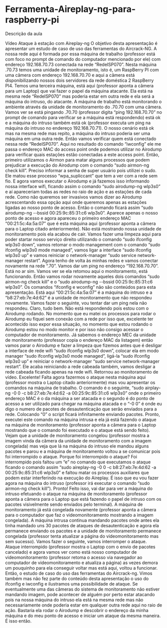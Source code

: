 # Ferramenta-Aireplay-ng-para-raspberry-pi
Descrição da aula


Vídeo Ataque à estação com Aireplay-ng
O objetivo desta apresentação é apresentar um estudo de caso de uso das ferramentas do Aircrack-NG. A nossa rede aqui é formada por essa máquina de trabalho (professor está com foco no prompt de comando do computador mencionado por ele) com endereço 192.168.70.73 conectada na rede “RedeISP070”. 
Nesta máquina .70.73 temos uma unidade de monitoramento, isto é, um RaspBerry PI com uma câmera com endereço 192.168.70.70 e aqui a câmera está disponibilizando nossos dois servidores da rede doméstica 2 RaspBerry PI4.
Temos uma terceira máquina, está aqui (professor aponta a câmera para um Laptop) que vai fazer o papel da máquina atacante. 
Ela está na mesma rede “RedeISP070” mas poderia estar em outra rede e ela será a máquina do intruso, do atacante.
A máquina de trabalho está monitorando o ambiente através da unidade de monitoramento do .70.70 com uma câmera.
Vamos ver se está pingando .70.70 (professor digita “ping 192.168.70.70” no prompt de comando para verificar se a máquina está respondendo) está ok e a máquina do intruso também está ok (professor executa um ping na máquina do intruso no endereço 192.168.70.71).
O nosso cenário está ok mas na mesma rede mas repito, a máquina do intruso poderia ser uma máquina em uma outra rede.
Então vamos verificar quem está conectado nessa rede “RedeISP070”. 
Aqui no resultado do comando “iwconfig” ele me passa o endereço MAC do access point onde podemos utilizar no Airodump para verificar quais estações estão conectadas a este access point.
Então, primeiro utilizamos o Airmon para matar alguns processos que podem prejudicar a execução do Airodump com o comando “sudo airmon-ng check kill”. 
Preciso informar a senha de super usuário pois utilizei o sudo.
Ele matou esse processo “wpa_supliccant” que tem a ver com a rede sem fio.
E agora vamos executar o Airodump e já fazemos isso informando nossa interface wifi, ficando assim o comando “sudo airodump-ng wlp3s0” e aí apareceriam todas as redes no raio de ação e as estações de cada rede. 
Como não queremos ser invasivos vamos dizer ao Airodump acrescentando essa opção aqui onde queremos apenas as estações ligadas ao nosso ponto de acesso. Então o comando ficará assim “sudo airodump-ng --bssid 00:25:9c:85:31:c6 wlp3s0”.
Aparece apenas o nosso ponto de acesso e agora apareceu o primeiro endereço MAC “00:21:5c:4a:5a:07” que é esta máquina aqui (professor aponta a câmera para o Laptop citado anteriormente).
Não está mostrando nossa unidade de monitoramento pois ela acabou de cair. 
Vamos fazer uma limpeza aqui para poder startar nosso serviço direito utilizando o comando “sudo ifconfig wlp3s0 down”, vamos retomar o modo management com o comando “sudo ifconfig wlp3s0 mode managed”, vamos ligar a interface “sudo ifconfig wlp3s0 up” e vamos reiniciar o network-manager “sudo service network-manager restart”.
Agora tenho de volta às minhas redes e vamos conectar novamente na rede “.70”.
Vamos dar um ping no endereço “192.168.70.70”. Está no ar sim.
Vamos ver se ela retomou aqui o monitoramento, está funcionando.
Então vamos rodar novamente aqueles dois comandos “sudo airmon-ng check kill” e o “sudo airodump-ng --bssid 00:25:9c:85:31:c6 wlp3s0”.
Os comandos “ifconfig e wconfig” não são conteúdos para esta apresentação.
Está aqui “00:21:5c:4a:5a:07” é a máquina do intruso e a “b8:27:eb:7e:4d:62” é a unidade de monitoramento que não respondeu novamente.
Vamos fazer o seguinte, vou tentar dar um ping nela não respondeu. 
Claro, tudo bem. Não está respondendo pois estou com o Airodump rodando. 
No momento que eu matei os processos para rodar o Airodump eu fiquei sem conexão com a rede por isso que, excelente ter acontecido isso expor essa situação, no momento que estou rodando o Airodump estou no modo monitor e por isso não consigo acessar o computador de monitoramento. 
Já sabemos o endereço MEC da unidade de monitoramento (professor copia o endereço MAC da listagem) então vamos parar o Airodump e fazer a limpeza que fizemos antes que é desligar a interface de rede wifi “sudo ifconfig wlp3s0 down”, colocar ela em modo manager “sudo ifconfig wlp3s0 mode managed”, ligá-la “sudo ifconfig wlp3s0 up” e reiniciar o network-manager “sudo service network-manager restart”. 
Ele acaba reiniciando a rede cabeada também, vamos desligar a rede cabeada ficando apenas na rede wifi.
Retornou ao monitoramento de vídeo.
Excelente!
Falta agora fazermos o ataque nesta máquina aqui (professor mostra o Laptop citado anteriormente) mas vou apresentar os comandos na máquina de trabalho.
O comando é o seguinte, “sudo airplay-ng -0 0 -c b8:27:eb:7e:4d:62 -a 00:25:9c:85:31:c6 wlp3s0” onde o primeiro endereço MAC é o da máquina a ser atacada e o segundo é do ponto de acesso a ser utilizado para chegar na máquina atacada e o “-0 0” é onde eu digo o numero de pacotes de desautenticação que serão enviados para a rede. Colocando “0” o script ficará infinitamente enviando pacotes. 
Pronto, executei este comando na máquina intrusa e ela já está fazendo o ataque na máquina de monitoramento (professor aponta a câmera para o Laptop mostrando que o comando foi executado e o ataque está sendo feito).
Vejam que a unidade de monitoramento congelou (professor mostra a imagem vinda da câmera da unidade de monitoramento com a imagem congelada) mas veja que lá na máquina do intruso ele mandou alguns pacotes e parou e a máquina de monitoramento voltou a se comunicar pois foi interrompido o ataque. 
Porque foi interrompido o ataque?
Foi interrompido pois faltou um “e” no comando que executamos o ataque ficando o comando assim “sudo aireplay-ng -0 0 -c b8:27:eb:7e:4d:62 -a 00:25:9c:85:31:c6 wlp3s0” e faltou matar os processos auxiliares que podem estar interferindo na execução do Aireplay. 
É isso que eu vou fazer agora na máquina do intruso (professor irá executar o comando “sudo airmon-ng check kill”).
Pronto!
Feito isso, vai dar para ver a máquina do intruso efetuando o ataque na máquina de monitoramento (professor aponta a câmera para o Laptop que está fazendo o papel de intruso com os pacotes visivelmente sendo enviados pelo terminal). 
A máquina de monitoramento já está congelada novamente (professor aponta a câmera para o computador que faz o videomonitoramento mostrando a imagem congelada).
A máquina intrusa continua mandando pacotes onde antes ela tinha mandado uns 30 pacotes de ataques de desautenticação e agora ela permanece enviando os pacotes e a unidade de monitoramento permanece congelada (professor tenta atualizar a página do videomonitoramento mas sem sucesso).
Vamos fazer o seguinte, vamos interromper o ataque.
Ataque interrompido (professor mostra o Laptop com o envio de pacotes cancelado) e agora vamos ver como está nosso computador de videomonitoramento (professor retoma o acesso via navegador ao computador de videomonitoramento e atualiza a página) as vezes demora um pouquinho para ela conseguir voltar mas está aqui, voltou a funcionar.
Então, o estudo de caso do uso das ferramentas do Aircrack-ng.
Vimos também mas não fez parte do conteúdo desta apresentação o uso do ifconfig e iwconfig e ilustramos uma possibilidade de ataque.
Se eventualmente uma das câmeras do sistema de monitoramento não estiver mandando imagem, pode acontecer de alguém por perto estar atacando pois na nossa máquina do intruso ela está na mesma rede mas não necessariamente onde poderia estar em qualquer outra rede aqui no raio de ação. 
Bastaria ela rodar o Airodump e descobrir o endereço da minha máquina e do meu ponto de acesso e iniciar um ataque da mesma maneira.
É isso então. 
